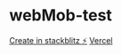 # webMob-test

[Create in stackblitz ⚡️](https://stackblitz.com/edit/web-platform-sciamo)
[Vercel](https://webmob-test.vercel.app/)